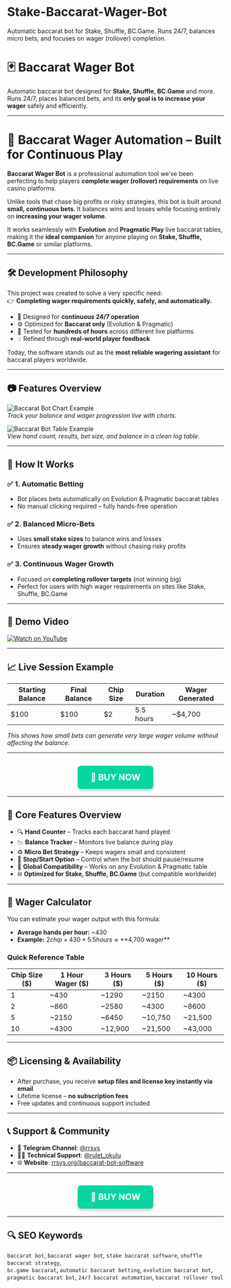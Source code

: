 # Stake-Baccarat-Wager-Bot
Automatic baccarat bot for Stake, Shuffle, BC.Game. Runs 24/7, balances micro bets, and focuses on wager (rollover) completion.


# 🃏 Baccarat Wager Bot
Automatic baccarat bot designed for **Stake, Shuffle, BC.Game** and more. Runs 24/7, places balanced bets, and its **only goal is to increase your wager** safely and efficiently.

---

# 🧠 Baccarat Wager Automation – Built for Continuous Play

**Baccarat Wager Bot** is a professional automation tool we’ve been perfecting to help players **complete wager (rollover) requirements** on live casino platforms.  

Unlike tools that chase big profits or risky strategies, this bot is built around **small, continuous bets**. It balances wins and losses while focusing entirely on **increasing your wager volume**.

It works seamlessly with **Evolution** and **Pragmatic Play** live baccarat tables, making it the **ideal companion** for anyone playing on **Stake, Shuffle, BC.Game** or similar platforms.

---

## 🛠️ Development Philosophy

This project was created to solve a very specific need:  
👉 **Completing wager requirements quickly, safely, and automatically.**

- 🔁 Designed for **continuous 24/7 operation**  
- ⚙️ Optimized for **Baccarat only** (Evolution & Pragmatic)  
- 🧪 Tested for **hundreds of hours** across different live platforms  
- 💡 Refined through **real-world player feedback**

Today, the software stands out as the **most reliable wagering assistant** for baccarat players worldwide.

---

## 📷 Features Overview

![Baccarat Bot Chart Example](https://rrsys.org/API/BaccaratWagerBot/casino-rollover-bot.png)  
_Track your balance and wager progression live with charts._

![Baccarat Bot Table Example](https://rrsys.org/API/BaccaratWagerBot/casino-rollover-bot.png)  
_View hand count, results, bet size, and balance in a clean log table._

---

## 🤖 How It Works

### ✅ 1. Automatic Betting
- Bot places bets automatically on Evolution & Pragmatic baccarat tables  
- No manual clicking required – fully hands-free operation  

### ✅ 2. Balanced Micro-Bets
- Uses **small stake sizes** to balance wins and losses  
- Ensures **steady wager growth** without chasing risky profits  

### ✅ 3. Continuous Wager Growth
- Focused on **completing rollover targets** (not winning big)  
- Perfect for users with high wager requirements on sites like Stake, Shuffle, BC.Game  

---

## 🎥 Demo Video

[![Watch on YouTube](https://i.ytimg.com/vi/EwKxHeAxPmk/maxresdefault.jpg)](https://youtu.be/EwKxHeAxPmk?si=eyJwQzLtdvm14X5u)

---

## 📈 Live Session Example

| Starting Balance | Final Balance | Chip Size | Duration   | Wager Generated |
|------------------|---------------|-----------|------------|-----------------|
| $100             | $100          | $2        | 5.5 hours  | ~$4,700         |

_This shows how small bets can generate very large wager volume without affecting the balance._

---

<h2 align="center">
  <a href="https://rrsys.org/baccarat-bot-software/" target="_blank" style="text-decoration: none;">
    <span style="
      display: inline-block;
      background-color: #06d6a0;
      color: white;
      font-size: 20px;
      padding: 15px 30px;
      border-radius: 8px;
      font-weight: bold;
      box-shadow: 0 4px 6px rgba(0, 0, 0, 0.2);
    ">
      🛒 BUY NOW
    </span>
  </a>
</h2>

---

## 🧩 Core Features Overview

- 🔍 **Hand Counter** – Tracks each baccarat hand played  
- 📉 **Balance Tracker** – Monitors live balance during play  
- ♻️ **Micro Bet Strategy** – Keeps wagers small and consistent  
- 🛑 **Stop/Start Option** – Control when the bot should pause/resume  
- 🎯 **Global Compatibility** – Works on any Evolution & Pragmatic table  
- 🌐 **Optimized for Stake, Shuffle, BC.Game** (but compatible worldwide)  

---

## 🧮 Wager Calculator

You can estimate your wager output with this formula:



- **Average hands per hour:** ~430  
- **Example:** $2 chip × 430 × 5.5 hours ≈ **$4,700 wager**  

### Quick Reference Table

| Chip Size ($) | 1 Hour Wager ($) | 3 Hours ($) | 5 Hours ($) | 10 Hours ($) |
|---------------|------------------|-------------|-------------|--------------|
| 1             | ~430             | ~1290       | ~2150       | ~4300        |
| 2             | ~860             | ~2580       | ~4300       | ~8600        |
| 5             | ~2150            | ~6450       | ~10,750     | ~21,500      |
| 10            | ~4300            | ~12,900     | ~21,500     | ~43,000      |

---

## 📦 Licensing & Availability

- After purchase, you receive **setup files and license key instantly via email**  
- Lifetime license – **no subscription fees**  
- Free updates and continuous support included  

---

## 📞 Support & Community

- 💬 **Telegram Channel**: [@rrsys](https://t.me/rrsys)  
- 🧑‍💻 **Technical Support**: [@rulet_okulu](https://telegram.me/rulet_okulu)  
- 🌐 **Website**: [rrsys.org/baccarat-bot-software](https://rrsys.org/baccarat-bot-software)

---

<h2 align="center">
  <a href="https://rrsys.org/baccarat-bot-software/" target="_blank" style="text-decoration: none;">
    <span style="
      display: inline-block;
      background-color: #06d6a0;
      color: white;
      font-size: 20px;
      padding: 15px 30px;
      border-radius: 8px;
      font-weight: bold;
      box-shadow: 0 4px 6px rgba(0, 0, 0, 0.2);
    ">
      🛒 BUY NOW
    </span>
  </a>
</h2>

---

## 🔍 SEO Keywords

`baccarat bot`, `baccarat wager bot`, `stake baccarat software`, `shuffle baccarat strategy`,  
`bc.game baccarat`, `automatic baccarat betting`, `evolution baccarat bot`,  
`pragmatic baccarat bot`, `24/7 baccarat automation`, `baccarat rollover tool`


